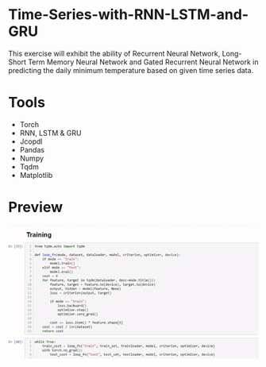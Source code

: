 # Time-Series-with-RNN-LSTM-and-GRU
This exercise will exhibit the ability of Recurrent Neural Network, Long-Short Term Memory Neural Network and Gated Recurrent Neural Network in predicting the daily minimum temperature based on given time series data.

# Tools
- Torch
- RNN, LSTM & GRU
- Jcopdl
- Pandas
- Numpy
- Tqdm
- Matplotlib

# Preview
![example](/Screenshoot/Preview_Project.gif)
